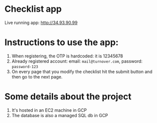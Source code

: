 # Checklist app

Live running app: http://34.93.90.99

# Instructions to use the app:
1. When registering, the OTP is hardcoded: it is 12345678
1. Already registered account: email: `mail@turnover.com`, password: `password-123`
1. On every page that you modify the checklist hit the submit button and then go to the next page.


# Some details about the project
1. It's hosted in an EC2 machine in GCP
1. The database is also a managed SQL db in GCP
